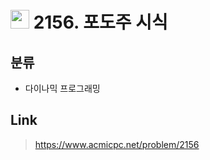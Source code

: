 # <img src="https://d2gd6pc034wcta.cloudfront.net/tier/10.svg" width="30"> 2156. 포도주 시식

## 분류
* 다이나믹 프로그래밍

## Link
> https://www.acmicpc.net/problem/2156